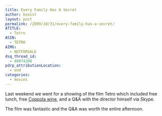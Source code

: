 ```yaml
---
title: Every Family Has A Secret
author: bsoist
layout: post
permalink: /2009/10/31/every-family-has-a-secret/
ATITLE:
  - Tetro
ASIN:
  - TETRO
AIMG:
  - NOTFORSALE
dsq_thread_id:
  - 48074208
pdrp_attributionLocation:
  - end
categories:
  - movies
---
```

Last weekend we went for a showing of the film Tetro which included free lunch, free [Coppola wine][1], and a Q&#038;A with the director himself via Skype. 

The film was fantastic and the Q&#038;A was worth the entire afternoon.

 [1]: http://www.franciscoppolawinery.com/
